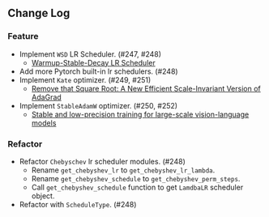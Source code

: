 ## Change Log

### Feature

* Implement `WSD` LR Scheduler. (#247, #248)
  * [Warmup-Stable-Decay LR Scheduler](https://arxiv.org/abs/2404.06395)
* Add more Pytorch built-in lr schedulers. (#248)
* Implement `Kate` optimizer. (#249, #251)
  * [Remove that Square Root: A New Efficient Scale-Invariant Version of AdaGrad](https://arxiv.org/abs/2403.02648) 
* Implement `StableAdamW` optimizer. (#250, #252)
  * [Stable and low-precision training for large-scale vision-language models](https://arxiv.org/abs/2304.13013) 

### Refactor

* Refactor `Chebyschev` lr scheduler modules. (#248)
  * Rename `get_chebyshev_lr` to `get_chebyshev_lr_lambda`.
  * Rename `get_chebyshev_schedule` to `get_chebyshev_perm_steps`.
  * Call `get_chebyshev_schedule` function to get `LamdbaLR` scheduler object.
* Refactor with `ScheduleType`. (#248)
